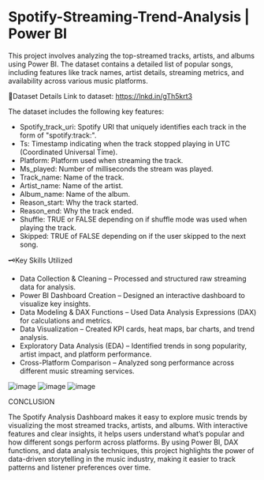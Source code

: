 # Spotify-Streaming-Trend-Analysis | Power BI
This project involves analyzing the top-streamed tracks, artists, and albums using Power BI. The dataset contains a detailed list of popular songs, including features like track names, artist details, streaming metrics, and availability across various music platforms.

📅Dataset Details
Link to dataset: https://lnkd.in/gTh5krt3

The dataset includes the following key features:
- Spotify_track_uri: Spotify URI that uniquely identifies each track in the form of "spotify:track:<base-62 string>".
- Ts: Timestamp indicating when the track stopped playing in UTC (Coordinated Universal Time).
- Platform: Platform used when streaming the track.
- Ms_played: Number of milliseconds the stream was played.
- Track_name: Name of the track.
- Artist_name: Name of the artist.
- Album_name: Name of the album.
- Reason_start: Why the track started.
- Reason_end: Why the track ended.
- Shuffle: TRUE or FALSE depending on if shuffle mode was used when playing the track.
- Skipped: TRUE of FALSE depending on if the user skipped to the next song.

🗝Key Skills Utilized
- Data Collection & Cleaning – Processed and structured raw streaming data for analysis.
- Power BI Dashboard Creation – Designed an interactive dashboard to visualize key insights.
- Data Modeling & DAX Functions – Used Data Analysis Expressions (DAX) for calculations and metrics.
- Data Visualization – Created KPI cards, heat maps, bar charts, and trend analysis.
- Exploratory Data Analysis (EDA) – Identified trends in song popularity, artist impact, and platform performance.
- Cross-Platform Comparison – Analyzed song performance across different music streaming services.


![image](https://github.com/user-attachments/assets/16932e89-e48e-44e1-8cba-894687f34a9f)
![image](https://github.com/user-attachments/assets/f9e2c924-b862-461e-a75b-252965a6e894)
![image](https://github.com/user-attachments/assets/ed04cadf-eda3-404c-81d0-4110047d345c)



CONCLUSION

The Spotify Analysis Dashboard makes it easy to explore music trends by visualizing the most streamed tracks, artists, and albums. With interactive features and clear insights, it helps users understand what’s popular and how different songs perform across platforms. By using Power BI, DAX functions, and data analysis techniques, this project highlights the power of data-driven storytelling in the music industry, making it easier to track patterns and listener preferences over time.


